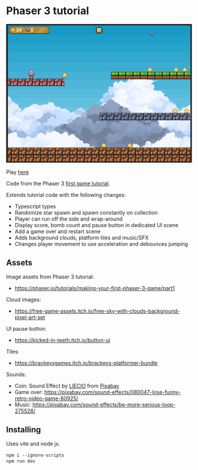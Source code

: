 # Phaser 3 tutorial

![img](screenshot.png)

Play [here](https://eliot-jones.com/games/phaser)

Code from the Phaser 3 [first game tutorial](https://phaser.io/tutorials/making-your-first-phaser-3-game/part1).

Extends tutorial code with the following changes:
- Typescript types
- Randomize star spawn and spawn constantly on collection
- Player can run off the side and wrap-around
- Display score, bomb count and pause button in dedicated UI scene
- Add a game over and restart scene
- Adds background clouds, platform tiles and music/SFX
- Changes player movement to use acceleration and debounces jumping

## Assets

Image assets from Phaser 3 tutorial:
- https://phaser.io/tutorials/making-your-first-phaser-3-game/part1

Cloud images:
- https://free-game-assets.itch.io/free-sky-with-clouds-background-pixel-art-set

UI pause button:
- https://kicked-in-teeth.itch.io/button-ui

Tiles:
- https://brackeysgames.itch.io/brackeys-platformer-bundle

Sounds:
- Coin: Sound Effect by <a href="https://pixabay.com/users/liecio-3298866/?utm_source=link-attribution&utm_medium=referral&utm_campaign=music&utm_content=190037">LIECIO</a> from <a href="https://pixabay.com//?utm_source=link-attribution&utm_medium=referral&utm_campaign=music&utm_content=190037">Pixabay</a>
- Game over: https://pixabay.com/sound-effects/080047-lose-funny-retro-video-game-80925/
- Music: https://pixabay.com/sound-effects/be-more-serious-loop-275528/

## Installing

Uses vite and node js.

```
npm i --ignore-scripts
npm run dev
```